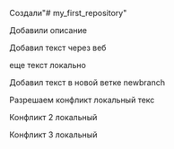 Создали"# my_first_repository" 

Добавили описание

Добавил текст через веб


еще текст локально 

Добавил текст в новой ветке newbranch

Разрешаем конфликт локальный текс


Конфликт 2 локальный

Конфликт 3 локальный